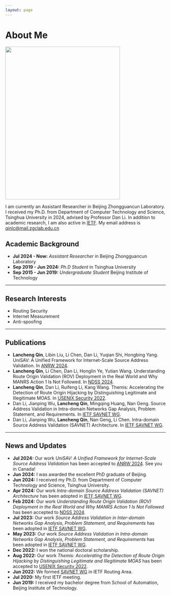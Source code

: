 ```yaml
---
layout: page
---
```


# About Me

<img src="https://lanchengthu.github.io/lancheng.jpg" class="floatpic" width="360" height="480">

I am currently an Assistant Researcher in Beijing Zhongguancun Laboratory. I received my Ph.D. from Department of Computer Technology and Science, Tsinghua University in 2024, advised by Professor Dan Li. In addition to academic research, I am also active in [IETF](https://datatracker.ietf.org/person/qlc19@mails.tsinghua.edu.cn). My email address is qinlc@mail.zgclab.edu.cn

## Academic Background

- **Jul 2024 - Now:** *Assistant Researcher* in Beijing Zhongguancun Laboratory
- **Sep 2019 - Jun 2024:** *Ph.D Student* in Tsinghua University
- **Sep 2015 - Jun 2019:** *Undergraduate Student* Beijing Institute of Technology

---

## Research Interests

- Routing Security
- Internet Measurement
- Anti-spoofing

---

## Publications

- **Lancheng Qin**, Libin Liu, Li Chen, Dan Li, Yuqian Shi, Hongbing Yang. UniSAV: A Unified Framework for Internet-Scale Source Address Validation. In [ANRW 2024](https://dl.acm.org/doi/10.1145/3673422.3674888).
- **Lancheng Qin**, Li Chen, Dan Li, Honglin Ye, Yutian Wang. Understanding Route Origin Validation (ROV) Deployment in the Real World and Why MANRS Action 1 Is Not Followed. In [NDSS 2024](https://www.ndss-symposium.org/ndss-paper/understanding-route-origin-validation-rov-deployment-in-the-real-world-and-why-manrs-action-1-is-not-followed/).
- **Lancheng Qin**, Dan Li, Ruifeng Li, Kang Wang. Themis: Accelerating the Detection of Route Origin Hijacking by Distinguishing Legitimate and Illegitimate MOAS. In [USENIX Security 2022](https://www.usenix.org/conference/usenixsecurity22/presentation/qin).
- Dan Li, Jianping Wu, **Lancheng Qin**, Mingqing Huang, Nan Geng. Source Address Validation in Intra-domain Networks Gap Analysis, Problem Statement, and Requirements. In [IETF SAVNET WG](https://datatracker.ietf.org/doc/draft-ietf-savnet-intra-domain-problem-statement/).
- Dan Li, Jianping Wu, **Lancheng Qin**, Nan Geng, Li Chen. Intra-domain Source Address Validation (SAVNET) Architecture. In [IETF SAVNET WG](https://datatracker.ietf.org/doc/draft-ietf-savnet-intra-domain-architecture/).

---

## News and Updates

- **Jul 2024:** Our work *UniSAV: A Unified Framework for Internet-Scale Source Address Validation* has been accepted to [ANRW 2024](https://dl.acm.org/doi/10.1145/3673422.3674888). See you in Canada!
- **Jun 2024:** I was awarded the excellent PhD graduate of Beijing.
- **Jun 2024:** I received my Ph.D. from Department of Computer Technology and Science, Tsinghua University.
- **Apr 2024:** Our work *Intra-domain Source Address Validation (SAVNET) Architecture* has been adopted in [IETF SAVNET WG](https://datatracker.ietf.org/doc/draft-ietf-savnet-intra-domain-architecture/).
- **Feb 2024:** Our work *Understanding Route Origin Validation (ROV) Deployment in the Real World and Why MANRS Action 1 Is Not Followed* has been accepted to [NDSS 2024](https://www.ndss-symposium.org/ndss-paper/understanding-route-origin-validation-rov-deployment-in-the-real-world-and-why-manrs-action-1-is-not-followed/).
- **Jul 2023:** Our work *Source Address Validation in Inter-domain Networks Gap Analysis, Problem Statement, and Requirements* has been adopted in [IETF SAVNET WG](https://datatracker.ietf.org/doc/draft-ietf-savnet-inter-domain-problem-statement/).
- **May 2023:** Our work *Source Address Validation in Intra-domain Networks Gap Analysis, Problem Statement, and Requirements* has been adopted in [IETF SAVNET WG](https://datatracker.ietf.org/doc/draft-ietf-savnet-intra-domain-problem-statement/).
- **Dec 2022:** I won the national doctoral scholarship.
- **Aug 2022:** Our work *Themis: Accelerating the Detection of Route Origin Hijacking by Distinguishing Legitimate and Illegitimate MOAS* has been accepted to [USENIX Security 2022](https://www.usenix.org/conference/usenixsecurity22/presentation/qin).
- **Jun 2022:** We formed [SAVNET WG](https://datatracker.ietf.org/wg/savnet/about/) in IETF Routing Area.
- **Jul 2020:** My first IETF meeting.
- **Jun 2019:** I received my bachelor degree from School of Automation, Beijing Institute of Technology.
